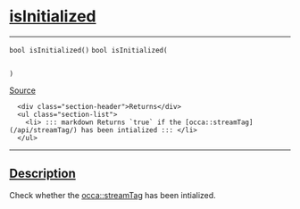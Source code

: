 
<h1 id="is-initialized">
 <a href="#/api/streamTag/isInitialized" class="anchor">
   <span>isInitialized</span>
  </a>
</h1>

<div class="signature">

<hr>

  <div class="definition-container">
    <div class="definition">
      <code class="desktop-only"><span class="token keyword">bool</span> isInitialized()</code>
      <code class="mobile-only"><span class="token keyword">bool</span> isInitialized(
    
)</code>
      <div class="flex-spacing"></div>
      <a href="https://github.com/libocca/occa/blob/22da1992/include/occa/core/streamTag.hpp#L60" target="_blank">Source</a>
    </div>
    <div class="description">

      <div class="section-header">Returns</div>
      <ul class="section-list">
        <li> ::: markdown Returns `true` if the [occa::streamTag](/api/streamTag/) has been intialized ::: </li>
      </ul>
</div>
  </div>

  <hr>
</div>


<h2 id="description">
 <a href="#/api/streamTag/isInitialized?id=description" class="anchor">
   <span>Description</span>
  </a>
</h2>

Check whether the [occa::streamTag](/api/streamTag/) has been intialized.

